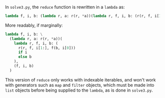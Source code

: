 In `solve3.py`, the `reduce` function is rewritten in a `lambda` as:

```python
lambda f, i, b: (lambda r, a: r(r, *a))(lambda r, f, i, b: (r(r, f, i[1:], f(b, i[0])) if i else b), (f, i, b))
```

More readably, if marginally:

```python
lambda f, i, b: \
  (lambda r, a: r(r, *a))(
    lambda r, f, i, b: (
      r(r, f, i[1:], f(b, i[0]))
      if i
      else b
    ),
    (f, i, b)
  )
```

This version of `reduce` only works with indexable iterables, and won't work with generators such as `map` and `filter` objects, which must be made into `list` objects before being supplied to the `lambda`, as is done in `solve3.py`.
